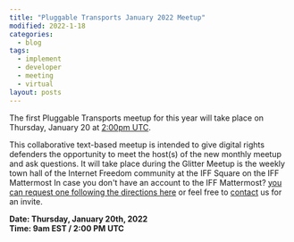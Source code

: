 ```yaml
---
title: "Pluggable Transports January 2022 Meetup"
modified: 2022-1-18
categories:
  - blog
tags:
  - implement
  - developer
  - meeting
  - virtual
layout: posts
---
```


The first Pluggable Transports meetup for this year will take place on
Thursday, January 20 at [2:00pm UTC](https://time.is/0200PM_20_Jan_2022_in_UTC?PT_meetup_January_2022).

This collaborative text-based meetup is intended to give digital rights
defenders the opportunity to meet the host(s) of the new monthly meetup and ask
questions. It will take place during the Glitter Meetup is the weekly town hall
of the Internet Freedom community at the IFF Square on the IFF Mattermost In
case you don't have an account to the IFF Mattermost? [you can request one
following the directions here][iff-wiki] or feel free to [contact](contact/) us
for an invite.

**Date: Thursday, January 20th, 2022**\
**Time: 9am EST / 2:00 PM UTC**

[iff-wiki]: https://internetfreedomfestival.org/wiki/index.php/IFF_Mattermost

